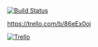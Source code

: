 [![Build Status](https://travis-ci.org/roderickjoseph/groceries_too.svg?branch=master)](https://travis-ci.org/roderickjoseph/groceries_too)

https://trello.com/b/86eEx0oj


[![Trello](https://github.com/roderickjoseph/groceries_too/app/assets/images/trello-logo/trello-logo-blue.png)](https://trello.com/b/86eEx0oj)
